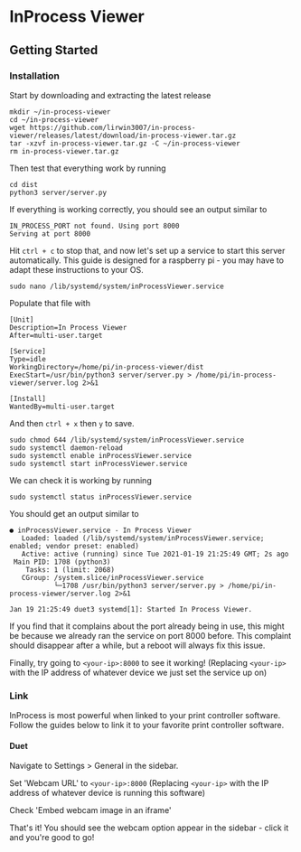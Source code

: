 # InProcess Viewer

## Getting Started

### Installation

Start by downloading and extracting the latest release
```
mkdir ~/in-process-viewer
cd ~/in-process-viewer
wget https://github.com/lirwin3007/in-process-viewer/releases/latest/download/in-process-viewer.tar.gz
tar -xzvf in-process-viewer.tar.gz -C ~/in-process-viewer
rm in-process-viewer.tar.gz
```

Then test that everything work by running
```
cd dist
python3 server/server.py
```

If everything is working correctly, you should see an output similar to
```
IN_PROCESS_PORT not found. Using port 8000
Serving at port 8000
```

Hit `ctrl + c` to stop that, and now let's set up a service to start this server automatically.
This guide is designed for a raspberry pi - you may have to adapt these instructions to your OS.
```
sudo nano /lib/systemd/system/inProcessViewer.service
```
Populate that file with
```
[Unit]
Description=In Process Viewer
After=multi-user.target

[Service]
Type=idle
WorkingDirectory=/home/pi/in-process-viewer/dist
ExecStart=/usr/bin/python3 server/server.py > /home/pi/in-process-viewer/server.log 2>&1

[Install]
WantedBy=multi-user.target
```
And then `ctrl + x` then `y` to save.
```
sudo chmod 644 /lib/systemd/system/inProcessViewer.service
sudo systemctl daemon-reload
sudo systemctl enable inProcessViewer.service
sudo systemctl start inProcessViewer.service
```

We can check it is working by running
```
sudo systemctl status inProcessViewer.service
```
You should get an output similar to
```
● inProcessViewer.service - In Process Viewer
   Loaded: loaded (/lib/systemd/system/inProcessViewer.service; enabled; vendor preset: enabled)
   Active: active (running) since Tue 2021-01-19 21:25:49 GMT; 2s ago
 Main PID: 1708 (python3)
    Tasks: 1 (limit: 2068)
   CGroup: /system.slice/inProcessViewer.service
           └─1708 /usr/bin/python3 server/server.py > /home/pi/in-process-viewer/server.log 2>&1

Jan 19 21:25:49 duet3 systemd[1]: Started In Process Viewer.
```

If you find that it complains about the port already being in use, this might be because we already ran the service on port 8000 before. This complaint should disappear after a while, but a reboot will always fix this issue.

Finally, try going to `<your-ip>:8000` to see it working! (Replacing `<your-ip>` with the IP address of whatever device we just set the service up on)

### Link

InProcess is most powerful when linked to your print controller software. Follow the guides below to link it to your favorite print controller software.

#### Duet

Navigate to Settings > General in the sidebar.

Set 'Webcam URL' to `<your-ip>:8000` (Replacing `<your-ip>` with the IP address of whatever device is running this software)

Check 'Embed webcam image in an iframe'

That's it! You should see the webcam option appear in the sidebar - click it and you're good to go!